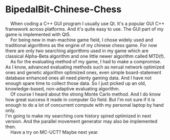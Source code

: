 # BipedalBit-Chinese-Chess
&nbsp;&nbsp;&nbsp; When coding a C++ GUI program I usually use Qt. It's a popular GUI C++ framework across platforms. And it's quite easy to use. The GUI part of my game is implemented with Qt5.<br>
&nbsp;&nbsp;&nbsp; For being new in man-machine game field, I chose widely used and traditional algorithms as the engine of my chinese chess game. For now there are only two searching algorithms used in my game which are classical Alpha-Beta algorithm and one little newer algorithm called MTD(f).<br>
&nbsp;&nbsp;&nbsp; As for the evaluating method of my game, I had to make a compromise. As I know, advanced evaluating methods such as nerual network optimized ones and genetic algorithm optimized ones, even simple board-statement database enhanced ones all need plenty gaming data. And I have not enough spare time to collect those data. So I just picked up an old, knowledge-based, non-adaptive evaluating algorithm.<br>
&nbsp;&nbsp;&nbsp; Of course I heard about the strong Monte Carlo method. And I do know how great success it made in computer Go field. But I'm not sure if it is enough to do a lot of concurrent compute with my personal laptop by hand only. <br>
I'm going to make my searching core history spired optimized in next version. And the parallel movement generator may also be implemented then.<br>
&nbsp;&nbsp;&nbsp; Have a try on MC-UCT? Maybe next year.